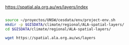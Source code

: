 

https://spatial.ala.org.au/ws/layers/index

```sh

source ~/proyectos/UNSW/cesdata/env/project-env.sh
mkdir -p $GISDATA/climate/regional/ALA-spatial-layers/
cd $GISDATA/climate/regional/ALA-spatial-layers/

wget https://spatial.ala.org.au/ws/layers

```
